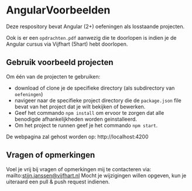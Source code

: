 # AngularVoorbeelden

Deze respository bevat Angular (2+) oefeningen als losstaande projecten.

Ook is er een `opdrachten.pdf` aanwezig die te doorlopen is indien je de Angular cursus via Vijfhart (5hart) hebt doorlopen.


## Gebruik voorbeeld projecten

Om één van de projecten te gebruiken:

- download of clone je de specifieke directory (als subdirectory van `oefeningen`)
- navigeer naar de specifieke project directory die de `package.json` file bevat van het project dat je wilt bekijken of bewerken.
- Geef het commando `npm install` om ervoor te zorgen dat alle benodigde afhankelijkheden worden geinstalleerd.
- Om het project te runnen geef je het commando `npm start`. 

De webpagina zal gehost worden op: http://localhost:4200


## Vragen of opmerkingen

Voel je vrij bij vragen of opmerkingen mij te contacteren via: mailto:stijn.janssen@vijfhart.nl
Mocht je wijzigingen willen opgeven, kun je uiteraard een pull & push request indienen.
